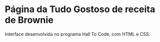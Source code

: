 # Página da Tudo Gostoso de receita de Brownie

Interface desenvolvida no programa Hall To Code, com HTML e CSS.
